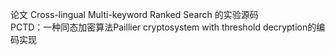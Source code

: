 论文 Cross-lingual Multi-keyword Ranked Search 的实验源码  
PCTD：一种同态加密算法Paillier cryptosystem with threshold decryption的编码实现
